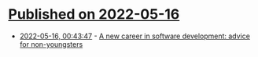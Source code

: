 # [Published on 2022-05-16](index.md)

* [2022-05-16, 00:43:47](https://news.ycombinator.com/item?id=31392645) - [A new career in software development: advice for non-youngsters](https://shape-of-code.com/2022/05/15/a-new-career-in-software-development-advice-for-non-youngsters/)
